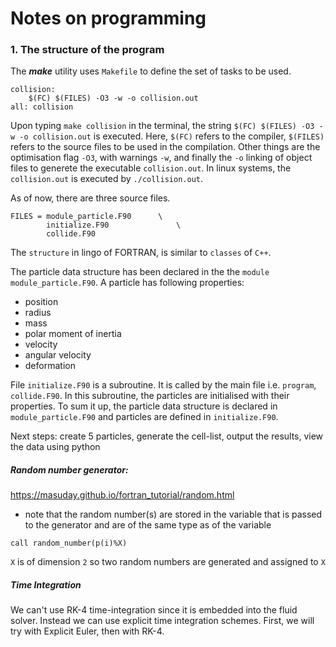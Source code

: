 # Notes on programming 

### 1. The structure of the program

The **_make_** utility uses `Makefile` to define the set of tasks to be used. 

```
collision:
	$(FC) $(FILES) -O3 -w -o collision.out
all: collision
```
Upon typing `make collision` in the terminal, the string `$(FC) $(FILES) -O3 -w -o collision.out` is executed. Here, `$(FC)` refers to the compiler, `$(FILES)` refers to the source files to be used in the compilation. Other things are the optimisation flag `-O3`, with warnings `-w`, and finally the `-o` linking of object files to generete the executable `collision.out`. In linux systems, the `collision.out` is executed by `./collision.out`.

As of now, there are three source files.
```
FILES = module_particle.F90      \
        initialize.F90               \
        collide.F90
```

The `structure` in lingo of FORTRAN, is similar to `classes` of `C++`. 

The particle data structure has been declared in the the `module` `module_particle.F90`. A particle has following properties: 

- position
- radius
- mass
- polar moment of inertia
- velocity
- angular velocity
- deformation


File `initialize.F90` is a subroutine. It is called by the main file i.e. `program`, `collide.F90`. In this subroutine, the particles are initialised with their properties. To sum it up, the particle data structure is declared in `module_particle.F90` and particles are defined in `initialize.F90`. 

Next steps: create 5 particles, generate the cell-list, output the results, view the data using python

##### Random number generator:
https://masuday.github.io/fortran_tutorial/random.html

- note that the random number(s) are stored in the variable that is passed to the generator and are of the same type as of the variable

```
call random_number(p(i)%X)
```

`X` is of dimension `2` so two random numbers are generated and assigned to `X`

##### Time Integration

 We can't use RK-4 time-integration since it is embedded into the fluid solver. Instead we can use explicit time integration schemes. First, we will try with Explicit Euler, then with RK-4.